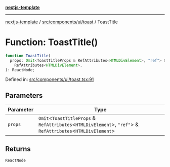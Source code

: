 [**nextjs-template**](README.md)

---

[nextjs-template](README.md) / [src/components/ui/toast](src.components.ui.toast.md) / ToastTitle

# Function: ToastTitle()

```ts
function ToastTitle(
  props: Omit<ToastTitleProps & RefAttributes<HTMLDivElement>, "ref"> &
    RefAttributes<HTMLDivElement>,
): ReactNode;
```

Defined in: [src/components/ui/toast.tsx:91](https://github.com/mariolim96/Easy-Check-In/blob/e840a4393cceae48bed5204292fc61d73f9f5dbb/src/components/ui/toast.tsx#L91)

## Parameters

| Parameter | Type                                                                                                             |
| --------- | ---------------------------------------------------------------------------------------------------------------- |
| `props`   | `Omit`\<`ToastTitleProps` & `RefAttributes`\<`HTMLDivElement`\>, `"ref"`\> & `RefAttributes`\<`HTMLDivElement`\> |

## Returns

`ReactNode`
